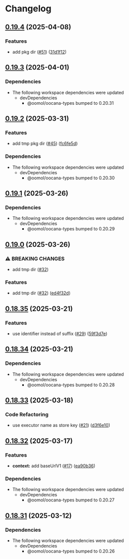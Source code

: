 # Changelog

## [0.19.4](https://github.com/oomol/oocana-node/compare/@oomol/oocana-sdk-v0.19.3...@oomol/oocana-sdk-v0.19.4) (2025-04-08)


### Features

* add pkg dir ([#51](https://github.com/oomol/oocana-node/issues/51)) ([31d1f12](https://github.com/oomol/oocana-node/commit/31d1f12e15bc1d496ec2687a38d147f09fc69529))

## [0.19.3](https://github.com/oomol/oocana-node/compare/@oomol/oocana-sdk-v0.19.2...@oomol/oocana-sdk-v0.19.3) (2025-04-01)


### Dependencies

* The following workspace dependencies were updated
  * devDependencies
    * @oomol/oocana-types bumped to 0.20.31

## [0.19.2](https://github.com/oomol/oocana-node/compare/@oomol/oocana-sdk-v0.19.1...@oomol/oocana-sdk-v0.19.2) (2025-03-31)


### Features

* add tmp pkg dir ([#45](https://github.com/oomol/oocana-node/issues/45)) ([fc6fe5d](https://github.com/oomol/oocana-node/commit/fc6fe5d487dad30fd0a1f23979ca27d388b6815d))


### Dependencies

* The following workspace dependencies were updated
  * devDependencies
    * @oomol/oocana-types bumped to 0.20.30

## [0.19.1](https://github.com/oomol/oocana-node/compare/@oomol/oocana-sdk-v0.19.0...@oomol/oocana-sdk-v0.19.1) (2025-03-26)


### Dependencies

* The following workspace dependencies were updated
  * devDependencies
    * @oomol/oocana-types bumped to 0.20.29

## [0.19.0](https://github.com/oomol/oocana-node/compare/@oomol/oocana-sdk-v0.18.35...@oomol/oocana-sdk-v0.19.0) (2025-03-26)


### ⚠ BREAKING CHANGES

* add tmp dir ([#32](https://github.com/oomol/oocana-node/issues/32))

### Features

* add tmp dir ([#32](https://github.com/oomol/oocana-node/issues/32)) ([ed4f32d](https://github.com/oomol/oocana-node/commit/ed4f32d4456ff316af9845552a10e41dc87334d0))

## [0.18.35](https://github.com/oomol/oocana-node/compare/@oomol/oocana-sdk-v0.18.34...@oomol/oocana-sdk-v0.18.35) (2025-03-21)


### Features

* use identifier instead of suffix ([#29](https://github.com/oomol/oocana-node/issues/29)) ([59f3d7e](https://github.com/oomol/oocana-node/commit/59f3d7e8fa2f1b02129159b6a77baaa6171c2eac))

## [0.18.34](https://github.com/oomol/oocana-node/compare/@oomol/oocana-sdk-v0.18.33...@oomol/oocana-sdk-v0.18.34) (2025-03-21)


### Dependencies

* The following workspace dependencies were updated
  * devDependencies
    * @oomol/oocana-types bumped to 0.20.28

## [0.18.33](https://github.com/oomol/oocana-node/compare/@oomol/oocana-sdk-v0.18.32...@oomol/oocana-sdk-v0.18.33) (2025-03-18)


### Code Refactoring

* use executor name as store key ([#21](https://github.com/oomol/oocana-node/issues/21)) ([d3f6e10](https://github.com/oomol/oocana-node/commit/d3f6e10b949f2c2854021259aa9ac0877d75558f))

## [0.18.32](https://github.com/oomol/oocana-node/compare/@oomol/oocana-sdk-v0.18.31...@oomol/oocana-sdk-v0.18.32) (2025-03-17)


### Features

* **context:** add baseUrlV1 ([#17](https://github.com/oomol/oocana-node/issues/17)) ([ea90b36](https://github.com/oomol/oocana-node/commit/ea90b360cf6b3b0f7c3b3e295c794c2b28466e6a))


### Dependencies

* The following workspace dependencies were updated
  * devDependencies
    * @oomol/oocana-types bumped to 0.20.27

## [0.18.31](https://github.com/oomol/oocana-node/compare/@oomol/oocana-sdk-v0.18.30...@oomol/oocana-sdk-v0.18.31) (2025-03-12)


### Dependencies

* The following workspace dependencies were updated
  * devDependencies
    * @oomol/oocana-types bumped to 0.20.26
